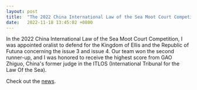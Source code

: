 ```yaml
---
layout: post
title:  "The 2022 China International Law of the Sea Moot Court Competition"
date:   2022-11-18 13:45:02 +0800
---
```


In the 2022 China International Law of the Sea Moot Court Competition, I was appointed oralist to defend for the Kingdom of Ellis and the Republic of Futuna concerning the issue 3 and issue 4. Our team won the second runner-up, and I was honored to receive the highest score from GAO Zhiguo, China's former judge in the ITLOS (International Tribunal for the Law Of the Sea).

Check out the [news].

[news]: https://mp.weixin.qq.com/s/ExgnBBGwhsCzQQ1oltMrMw
